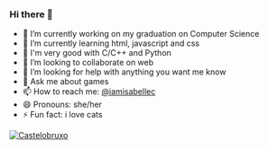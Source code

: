 ### Hi there 👋

- 🔭 I’m currently working on my graduation on Computer Science
- 🌱 I’m currently learning html, javascript and css
- :book: I'm very good with C/C++ and Python
- 👯 I’m looking to collaborate on web
- 🤔 I’m looking for help with anything you want me know
- 💬 Ask me about games
- 📫 How to reach me: [@iamisabellec](https://instagram.com/iamisabellec)
- 😄 Pronouns: she/her
- ⚡ Fun fact: i love cats

[![Castelobruxo](https://github-readme-stats.vercel.app/api/pin/?username=isabellesscruz&repo=castelobruxo)](https://github.com/isabellesscruz/castelobruxo)
